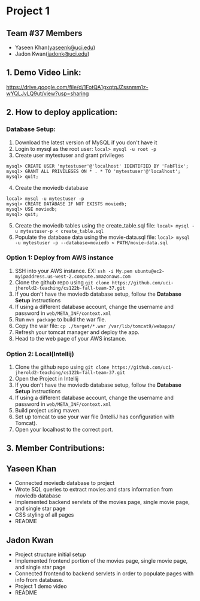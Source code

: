 # Project 1 
## Team #37 Members
- Yaseen Khan(yaseenk@uci.edu)
- Jadon Kwan(jadonk@uci.edu)

## 1. Demo Video Link: 
https://drive.google.com/file/d/1FotQA1gxqtqJZssnmm1z-wYQLJvLQ9ut/view?usp=sharing

## 2. How to deploy application:

### Database Setup:
1. Download the latest version of MySQL if you don't have it
2. Login to mysql as the root user: ```local> mysql -u root -p```
3. Create user mytestuser and grant privileges
```
mysql> CREATE USER 'mytestuser'@'localhost' IDENTIFIED BY 'FabFlix';
mysql> GRANT ALL PRIVILEGES ON * . * TO 'mytestuser'@'localhost';
mysql> quit;
```
4. Create the moviedb database
```
local> mysql -u mytestuser -p
mysql> CREATE DATABASE IF NOT EXISTS moviedb;
mysql> USE moviedb;
mysql> quit;
```
5. Create the moviedb tables using the create_table.sql file: ```local> mysql -u mytestuser-p < create_table.sql```
6. Populate the database data using the movie-data.sql file: ```local> mysql -u mytestuser -p --database=moviedb < PATH/movie-data.sql```


### Option 1: Deploy from AWS instance
1. SSH into your AWS instance. EX: ```ssh -i My.pem ubuntu@ec2-myipaddress.us-west-2.compute.amazonaws.com```
2. Clone the github repo using ```git clone https://github.com/uci-jherold2-teaching/cs122b-fall-team-37.git```
3. If you don't have the moviedb database setup, follow the **Database Setup** instructions
4. If using a different database account, change the username and password in ```web/META_INF/context.xml```
5. Run ```mvn package``` to build the war file.
6. Copy the war file: ```cp ./target/*.war /var/lib/tomcat9/webapps/```
7. Refresh your tomcat manager and deploy the app.
8. Head to the web page of your AWS instance.

### Option 2: Local(Intellij)
1. Clone the github repo using ```git clone https://github.com/uci-jherold2-teaching/cs122b-fall-team-37.git```
2. Open the Project in Intellij
3. If you don't have the moviedb database setup, follow the **Database Setup** instructions
3. If using a different database account, change the username and password in ```web/META_INF/context.xml```
4. Build project using maven.
5. Set up tomcat to use your war file (IntelliJ has configuration with Tomcat).
6. Open your localhost to the correct port.

## 3. Member Contributions:
## Yaseen Khan
- Connected moviedb database to project
- Wrote SQL queries to extract movies and stars information from moviedb database
- Implemented backend servlets of the movies page, single movie page, and single star page
- CSS styling of all pages
- README

## Jadon Kwan
- Project structure initial setup
- Implemented frontend portion of the movies page, single movie page, and single star page
- Connected frontend to backend servlets in order to populate pages with info from database.
- Project 1 demo video
- README

